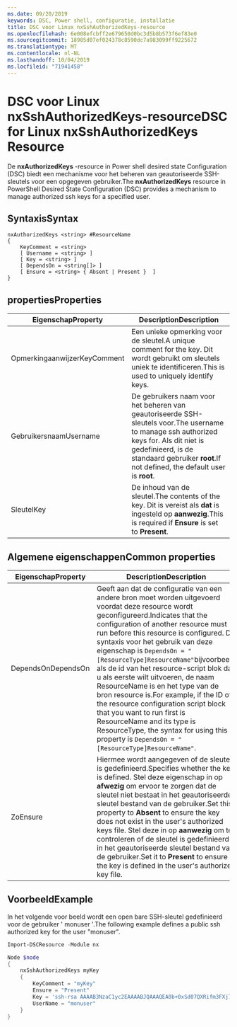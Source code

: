 ```yaml
---
ms.date: 09/20/2019
keywords: DSC, Power shell, configuratie, installatie
title: DSC voor Linux nxSshAuthorizedKeys-resource
ms.openlocfilehash: 6e008efcbff2e679650d0bc3d5b8b573f6ef83e0
ms.sourcegitcommit: 18985d07ef024378c8590dc7a983099ff9225672
ms.translationtype: MT
ms.contentlocale: nl-NL
ms.lasthandoff: 10/04/2019
ms.locfileid: "71941458"
---
```

# <a name="dsc-for-linux-nxsshauthorizedkeys-resource"></a><span data-ttu-id="9dd38-103">DSC voor Linux nxSshAuthorizedKeys-resource</span><span class="sxs-lookup"><span data-stu-id="9dd38-103">DSC for Linux nxSshAuthorizedKeys Resource</span></span>

<span data-ttu-id="9dd38-104">De **nxAuthorizedKeys** -resource in Power shell desired state Configuration (DSC) biedt een mechanisme voor het beheren van geautoriseerde SSH-sleutels voor een opgegeven gebruiker.</span><span class="sxs-lookup"><span data-stu-id="9dd38-104">The **nxAuthorizedKeys** resource in PowerShell Desired State Configuration (DSC) provides a mechanism to manage authorized ssh keys for a specified user.</span></span>

## <a name="syntax"></a><span data-ttu-id="9dd38-105">Syntaxis</span><span class="sxs-lookup"><span data-stu-id="9dd38-105">Syntax</span></span>

```Syntax
nxAuthorizedKeys <string> #ResourceName
{
    KeyComment = <string>
    [ Username = <string> ]
    [ Key = <string> ]
    [ DependsOn = <string[]> ]
    [ Ensure = <string> { Absent | Present }  ]
}
```

## <a name="properties"></a><span data-ttu-id="9dd38-106">properties</span><span class="sxs-lookup"><span data-stu-id="9dd38-106">Properties</span></span>

|<span data-ttu-id="9dd38-107">Eigenschap</span><span class="sxs-lookup"><span data-stu-id="9dd38-107">Property</span></span> |<span data-ttu-id="9dd38-108">Description</span><span class="sxs-lookup"><span data-stu-id="9dd38-108">Description</span></span> |
|---|---|
|<span data-ttu-id="9dd38-109">Opmerkingaanwijzer</span><span class="sxs-lookup"><span data-stu-id="9dd38-109">KeyComment</span></span> |<span data-ttu-id="9dd38-110">Een unieke opmerking voor de sleutel.</span><span class="sxs-lookup"><span data-stu-id="9dd38-110">A unique comment for the key.</span></span> <span data-ttu-id="9dd38-111">Dit wordt gebruikt om sleutels uniek te identificeren.</span><span class="sxs-lookup"><span data-stu-id="9dd38-111">This is used to uniquely identify keys.</span></span> |
|<span data-ttu-id="9dd38-112">Gebruikersnaam</span><span class="sxs-lookup"><span data-stu-id="9dd38-112">Username</span></span> |<span data-ttu-id="9dd38-113">De gebruikers naam voor het beheren van geautoriseerde SSH-sleutels voor.</span><span class="sxs-lookup"><span data-stu-id="9dd38-113">The username to manage ssh authorized keys for.</span></span> <span data-ttu-id="9dd38-114">Als dit niet is gedefinieerd, is de standaard gebruiker **root**.</span><span class="sxs-lookup"><span data-stu-id="9dd38-114">If not defined, the default user is **root**.</span></span> |
|<span data-ttu-id="9dd38-115">Sleutel</span><span class="sxs-lookup"><span data-stu-id="9dd38-115">Key</span></span> |<span data-ttu-id="9dd38-116">De inhoud van de sleutel.</span><span class="sxs-lookup"><span data-stu-id="9dd38-116">The contents of the key.</span></span> <span data-ttu-id="9dd38-117">Dit is vereist als **dat** is ingesteld op **aanwezig**.</span><span class="sxs-lookup"><span data-stu-id="9dd38-117">This is required if **Ensure** is set to **Present**.</span></span>|

## <a name="common-properties"></a><span data-ttu-id="9dd38-118">Algemene eigenschappen</span><span class="sxs-lookup"><span data-stu-id="9dd38-118">Common properties</span></span>

|<span data-ttu-id="9dd38-119">Eigenschap</span><span class="sxs-lookup"><span data-stu-id="9dd38-119">Property</span></span> |<span data-ttu-id="9dd38-120">Description</span><span class="sxs-lookup"><span data-stu-id="9dd38-120">Description</span></span> |
|---|---|
|<span data-ttu-id="9dd38-121">DependsOn</span><span class="sxs-lookup"><span data-stu-id="9dd38-121">DependsOn</span></span> |<span data-ttu-id="9dd38-122">Geeft aan dat de configuratie van een andere bron moet worden uitgevoerd voordat deze resource wordt geconfigureerd.</span><span class="sxs-lookup"><span data-stu-id="9dd38-122">Indicates that the configuration of another resource must run before this resource is configured.</span></span> <span data-ttu-id="9dd38-123">De syntaxis voor het gebruik van deze eigenschap is `DependsOn = "[ResourceType]ResourceName"`bijvoorbeeld als de id van het resource-script blok dat u als eerste wilt uitvoeren, de naam ResourceName is en het type van de bron resource is.</span><span class="sxs-lookup"><span data-stu-id="9dd38-123">For example, if the ID of the resource configuration script block that you want to run first is ResourceName and its type is ResourceType, the syntax for using this property is `DependsOn = "[ResourceType]ResourceName"`.</span></span> |
|<span data-ttu-id="9dd38-124">Zo</span><span class="sxs-lookup"><span data-stu-id="9dd38-124">Ensure</span></span> |<span data-ttu-id="9dd38-125">Hiermee wordt aangegeven of de sleutel is gedefinieerd.</span><span class="sxs-lookup"><span data-stu-id="9dd38-125">Specifies whether the key is defined.</span></span> <span data-ttu-id="9dd38-126">Stel deze eigenschap in op **afwezig** om ervoor te zorgen dat de sleutel niet bestaat in het geautoriseerde sleutel bestand van de gebruiker.</span><span class="sxs-lookup"><span data-stu-id="9dd38-126">Set this property to **Absent** to ensure the key does not exist in the user's authorized keys file.</span></span> <span data-ttu-id="9dd38-127">Stel deze in op **aanwezig** om te controleren of de sleutel is gedefinieerd in het geautoriseerde sleutel bestand van de gebruiker.</span><span class="sxs-lookup"><span data-stu-id="9dd38-127">Set it to **Present** to ensure the key is defined in the user's authorized key file.</span></span> |

## <a name="example"></a><span data-ttu-id="9dd38-128">Voorbeeld</span><span class="sxs-lookup"><span data-stu-id="9dd38-128">Example</span></span>

<span data-ttu-id="9dd38-129">In het volgende voor beeld wordt een open bare SSH-sleutel gedefinieerd voor de gebruiker ' monuser '.</span><span class="sxs-lookup"><span data-stu-id="9dd38-129">The following example defines a public ssh authorized key for the user "monuser".</span></span>

```powershell
Import-DSCResource -Module nx

Node $node
{
    nxSshAuthorizedKeys myKey
    {
        KeyComment = "myKey"
        Ensure = "Present"
        Key = 'ssh-rsa AAAAB3NzaC1yc2EAAAABJQAAAQEA0b+0xSd07QXRifm3FXj7Pn/DblA6QI5VAkDm6OivFzj3U6qGD1VJ6AAxWPCyMl/qhtpRtxZJDu/TxD8AyZNgc8aN2CljN1hOMbBRvH2q5QPf/nCnnJRaGsrxIqZjyZdYo9ZEEzjZUuMDM5HI1LA9B99k/K6PK2Bc1NLivpu7nbtVG2tLOQs+GefsnHuetsRMwo/+c3LtwYm9M0XfkGjYVCLO4CoFuSQpvX6AB3TedUy6NZ0iuxC0kRGg1rIQTwSRcw+McLhslF0drs33fw6tYdzlLBnnzimShMuiDWiT37WqCRovRGYrGCaEFGTG2e0CN8Co8nryXkyWc6NSDNpMzw== rsa-key-20150401'
        UserName = "monuser"
    }
}
```
